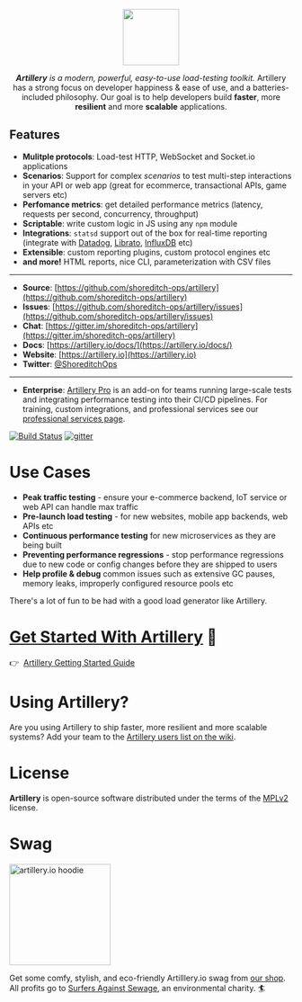<p align="center">
<a href="https://artillery.io"><img src="https://artillery.io/img/A9.png" height="100" /></a>
</p>
<p align="center">
<em><strong>Artillery</strong> is a modern, powerful, easy-to-use load-testing toolkit.</em> Artillery has a strong focus on developer happiness &amp; ease of use, and a batteries-included philosophy. Our goal is to help developers build <strong>faster</strong>, more <strong>resilient</strong> and more <strong>scalable</strong> applications.

</p>

## Features

- **Mulitple protocols**:  Load-test HTTP, WebSocket and Socket.io applications
- **Scenarios**: Support for complex *scenarios* to test multi-step interactions in your API or web app (great for ecommerce, transactional APIs, game servers etc)
- **Perfomance metrics**: get detailed performance metrics (latency, requests per second, concurrency, throughput)
- **Scriptable**: write custom logic in JS using any `npm` module
- **Integrations**: `statsd` support out of the box for real-time reporting (integrate with [Datadog](http://docs.datadoghq.com/guides/dogstatsd/), [Librato](https://www.librato.com/docs/kb/collect/collection_agents/stastd.html), [InfluxDB](https://influxdata.com/blog/getting-started-with-sending-statsd-metrics-to-telegraf-influxdb/) etc)
- **Extensible**: custom reporting plugins, custom protocol engines etc
- **and more!** HTML reports, nice CLI, parameterization with CSV files

---

- **Source**: [https://github.com/shoreditch-ops/artillery](https://github.com/shoreditch-ops/artillery)
- **Issues**: [https://github.com/shoreditch-ops/artillery/issues](https://github.com/shoreditch-ops/artillery/issues)
- **Chat**: [https://gitter.im/shoreditch-ops/artillery](https://gitter.im/shoreditch-ops/artillery)
- **Docs**: [https://artillery.io/docs/](https://artillery.io/docs/)
- **Website**: [https://artillery.io](https://artillery.io)
- **Twitter**: [@ShoreditchOps](https://twitter.com/shoreditchops)

---

- **Enterprise**: [Artillery Pro](https://artillery.io/pro.html) is an add-on for teams running large-scale tests and integrating performance testing into their CI/CD pipelines. For training, custom integrations, and professional services see our [professional services page](https://artillery.io/services-support.html).

[![Build Status](https://travis-ci.org/shoreditch-ops/artillery.svg?branch=master)](https://travis-ci.org/shoreditch-ops/artillery) [![gitter](https://badges.gitter.im/Join%20Chat.svg)](https://gitter.im/shoreditch-ops/artillery)

# Use Cases

- **Peak traffic testing** - ensure your e-commerce backend, IoT service or web API can handle max traffic
- **Pre-launch load testing** - for new websites, mobile app backends, web APIs etc
- **Continuous performance testing** for new microservices as they are being built
- **Preventing performance regressions** - stop performance regressions due to new code or config changes before they are shipped to users
- **Help profile & debug** common issues such as extensive GC pauses, memory leaks, improperly configured resource pools etc

There's a lot of fun to be had with a good load generator like Artillery.

# [Get Started With Artillery](https://artillery.io/docs/getting-started/) 🎯

👉&nbsp;&nbsp;[Artillery Getting Started Guide](https://artillery.io/docs/getting-started/)

# Using Artillery?

Are you using Artillery to ship faster, more resilient and more scalable systems? Add your team to the [Artillery users list on the wiki](https://github.com/shoreditch-ops/artillery/wiki/Companies-using-Artillery).

# License

**Artillery** is open-source software distributed under the terms of the
[MPLv2](https://www.mozilla.org/en-US/MPL/2.0/) license.

# Swag

<a href="https://shoreditch-ops.teemill.co.uk/product/artillery-io-hoodie-2976/"><img src="https://shoreditch-ops.teemill.co.uk/uploaded/public/58a0c5f5ce9cd5.85445284.png" alt="artillery.io hoodie" width="180" /></a>

Get some comfy, stylish, and eco-friendly Artilllery.io swag from <a href="https://shoreditch-ops.teemill.co.uk/">our shop</a>. All profits go to [Surfers Against Sewage](https://www.sas.org.uk), an environmental charity. 🏄‍
